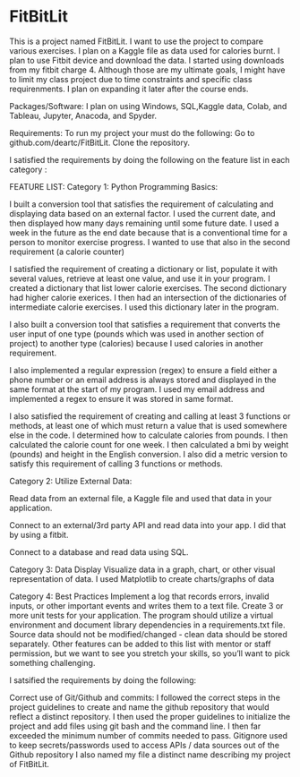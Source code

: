 # FitBitLit
This is a  project named FitBitLit.   I want to use the project to compare various exercises. I plan on  a Kaggle file as data used for calories burnt.   I plan to use Fitbit device and download the data. I started using downloads from my fitbit charge 4.    Although those are my ultimate goals,  I might have to limit my class project due to time constraints and specific class requirenments.  I plan on expanding it later after the course ends.

Packages/Software:
I  plan on using Windows, SQL,Kaggle data, Colab, and Tableau, Jupyter, Anacoda, and Spyder.  

Requirements:
To run my project your must do the following: Go to github.com/deartc/FitBitLit.  Clone the repository. 

 
 I satisfied the requirements by doing the following on the feature list in each category :
 

FEATURE LIST:
Category 1: Python Programming Basics:

I built a conversion tool that satisfies the requirement of calculating and displaying data based on an external factor. I used the current date, and then displayed how many days remaining until some future date. I used a week in the future as the end date because that is a conventional time for a person to monitor exercise progress. I wanted to use that also in the second requirement (a calorie counter)



I satisfied the requirement of creating a dictionary or list, populate it with several values, retrieve at least one value, and use it in your program. I created a dictionary that list lower calorie exercises. The second dictionary had higher calorie exerices. I then had an intersection of the dictionaries of intermediate calorie exercises. I used this dictionary later in the program.



I also built a conversion tool that satisfies a requirement that converts the user input of one type (pounds which was used in another section of project) to another type (calories) because I used calories in another requirement.

I also implemented a regular expression (regex) to ensure a field either a phone number or an email address is always stored and displayed in the same format at the start of my program. I used my email address and implemented a regex to ensure it was stored in same format.

I also satisfied the requirement of creating and calling at least 3 functions or methods, at least one of which must return a value that is used somewhere else in the code. I determined how to calculate calories from pounds. I then calculated the calorie count for one week. I then calculated a bmi by weight (pounds) and height in the English conversion. I also did a metric version to satisfy this requirement of calling 3 functions or methods.




Category 2: Utilize External Data:

Read data from an external file, a Kaggle file and used that data in your application.



Connect to an external/3rd party API and read data into your app.  I did that by using a fitbit.






Connect to a database and read data using SQL.








Category 3: Data Display
Visualize data in a graph, chart, or other visual representation of data.
I used  Matplotlib to create charts/graphs of data


Category 4: Best Practices
Implement a log that records errors, invalid inputs, or other important events and writes them to a text file.
Create 3 or more unit tests for your application.
The program should utilize a virtual environment and document library dependencies in a requirements.txt file.
Source data should not be modified/changed - clean data should be stored separately.
Other features can be added to this list with mentor or staff permission, but we want to see you stretch your skills, so you’ll want to pick something challenging.



I satsified the requirements by doing the following:


Correct use of Git/Github and commits: I followed the correct steps in the project guidelines to create and name the github repository that would reflect a distinct repository. I then used the proper guidelines to initialize the project and add files using git bash and the command line. I then far exceeded the minimum number of commits needed to pass.
Gitignore used to keep  secrets/passwords used to access APIs / data sources out of the Github repository
I also named my file a distinct name describing my project of FitBitLit.





